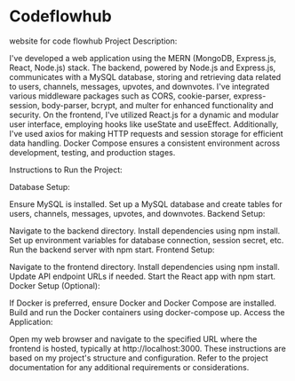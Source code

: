 # Codeflowhub
website for code flowhub
Project Description:

I've developed a web application using the MERN (MongoDB, Express.js, React, Node.js) stack. The backend, powered by Node.js and Express.js, communicates with a MySQL database, storing and retrieving data related to users, channels, messages, upvotes, and downvotes. I've integrated various middleware packages such as CORS, cookie-parser, express-session, body-parser, bcrypt, and multer for enhanced functionality and security. On the frontend, I've utilized React.js for a dynamic and modular user interface, employing hooks like useState and useEffect. Additionally, I've used axios for making HTTP requests and session storage for efficient data handling. Docker Compose ensures a consistent environment across development, testing, and production stages.

Instructions to Run the Project:

Database Setup:

Ensure MySQL is installed.
Set up a MySQL database and create tables for users, channels, messages, upvotes, and downvotes.
Backend Setup:

Navigate to the backend directory.
Install dependencies using npm install.
Set up environment variables for database connection, session secret, etc.
Run the backend server with npm start.
Frontend Setup:

Navigate to the frontend directory.
Install dependencies using npm install.
Update API endpoint URLs if needed.
Start the React app with npm start.
Docker Setup (Optional):

If Docker is preferred, ensure Docker and Docker Compose are installed.
Build and run the Docker containers using docker-compose up.
Access the Application:

Open my web browser and navigate to the specified URL where the frontend is hosted, typically at http://localhost:3000.
These instructions are based on my project's structure and configuration. Refer to the project documentation for any additional requirements or considerations.
